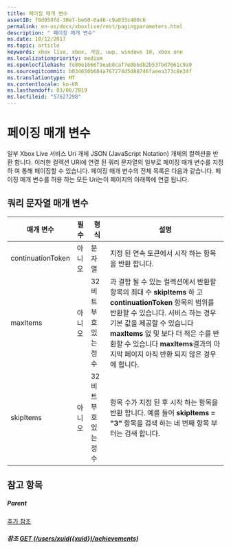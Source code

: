 ```yaml
---
title: 페이징 매개 변수
assetID: f8d059fd-30e7-be60-0a46-c9a833c400c6
permalink: en-us/docs/xboxlive/rest/pagingparameters.html
description: " 페이징 매개 변수"
ms.date: 10/12/2017
ms.topic: article
keywords: xbox live, xbox, 게임, uwp, windows 10, xbox one
ms.localizationpriority: medium
ms.openlocfilehash: fe80e1666f9eab8caf7e0bbdb2b537bd7661c9a9
ms.sourcegitcommit: b034650b684a767274d5d88746faeea373c8e34f
ms.translationtype: MT
ms.contentlocale: ko-KR
ms.lasthandoff: 03/06/2019
ms.locfileid: "57627298"
---
```

# <a name="paging-parameters"></a>페이징 매개 변수
 
일부 Xbox Live 서비스 Uri 개체 JSON (JavaScript Notation) 개체의 컬렉션을 반환 합니다. 이러한 컬렉션 URI에 연결 된 쿼리 문자열의 일부로 페이징 매개 변수를 지정 하 여 통해 페이징할 수 있습니다. 페이징 매개 변수의 전체 목록은 다음과 같습니다. 페이징 매개 변수를 허용 하는 모든 Uri는이 페이지의 아래쪽에 연결 됩니다.
 
<a id="ID4E2"></a>

 
## <a name="query-string-parameters"></a>쿼리 문자열 매개 변수 
 
| 매개 변수| 필수| 형식| 설명| 
| --- | --- | --- | --- | 
| continuationToken| 아니오| 문자열| 지정 된 연속 토큰에서 시작 하는 항목을 반환 합니다. | 
| maxItems| 아니오| 32 비트 부호 있는 정수| 과 결합 될 수 있는 컬렉션에서 반환할 항목의 최대 수 <b>skipItems</b> 하 고 <b>continuationToken</b> 항목의 범위를 반환할 수 있습니다. 서비스 하는 경우 기본 값을 제공할 수 있습니다 <b>maxItems</b> 없 및 보다 더 적은 수를 반환할 수 있습니다 <b>maxItems</b>결과의 마지막 페이지 아직 반환 되지 않은 경우에 합니다. | 
| skipItems| 아니오| 32 비트 부호 있는 정수| 항목 수가 지정 된 후 시작 하는 항목을 반환 합니다. 예를 들어 <b>skipItems = "3"</b> 항목을 검색 하는 네 번째 항목 부터는 검색 합니다. | 
  
<a id="ID4EDD"></a>

 
## <a name="see-also"></a>참고 항목
 
<a id="ID4EFD"></a>

 
##### <a name="parent"></a>Parent  

[추가 참조](atoc-xboxlivews-reference-additional.md)

  
<a id="ID4ERD"></a>

 
##### <a name="reference--get-usersxuidxuidachievementsuriachievementsuri-achievementsusersxuidachievementsgetv2md"></a>참조 [GET (/users/xuid({xuid})/achievements)](../uri/achievements/uri-achievementsusersxuidachievementsgetv2.md)

   